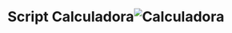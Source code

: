 # Script Calculadora![Calculadora](https://github.com/MatheusMoorete/calculadora_exercicio_fiap/assets/128860497/8d73a5d9-d579-46d7-9f7c-7b0db79a45a8)



